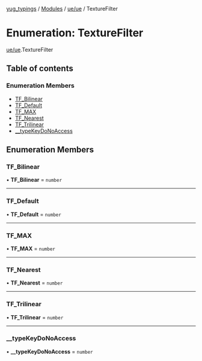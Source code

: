 [yug_typings](../README.md) / [Modules](../modules.md) / [ue/ue](../modules/ue_ue.md) / TextureFilter

# Enumeration: TextureFilter

[ue/ue](../modules/ue_ue.md).TextureFilter

## Table of contents

### Enumeration Members

- [TF\_Bilinear](ue_ue.TextureFilter.md#tf_bilinear)
- [TF\_Default](ue_ue.TextureFilter.md#tf_default)
- [TF\_MAX](ue_ue.TextureFilter.md#tf_max)
- [TF\_Nearest](ue_ue.TextureFilter.md#tf_nearest)
- [TF\_Trilinear](ue_ue.TextureFilter.md#tf_trilinear)
- [\_\_typeKeyDoNoAccess](ue_ue.TextureFilter.md#__typekeydonoaccess)

## Enumeration Members

### TF\_Bilinear

• **TF\_Bilinear** = `number`

___

### TF\_Default

• **TF\_Default** = `number`

___

### TF\_MAX

• **TF\_MAX** = `number`

___

### TF\_Nearest

• **TF\_Nearest** = `number`

___

### TF\_Trilinear

• **TF\_Trilinear** = `number`

___

### \_\_typeKeyDoNoAccess

• **\_\_typeKeyDoNoAccess** = `number`
